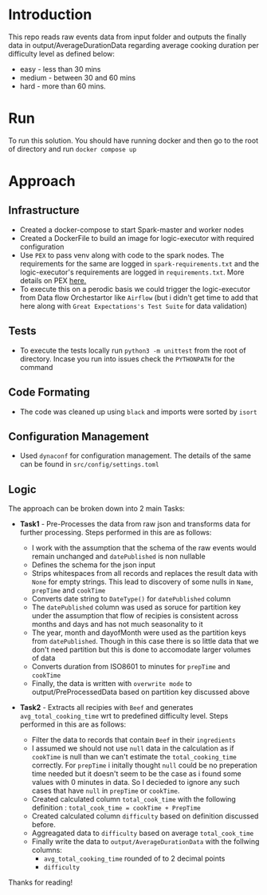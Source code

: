 # Introduction
This repo reads raw events data from input folder and outputs the finally data in output/AverageDurationData regarding average cooking duration per difficulty level as defined below:
* easy - less than 30 mins
* medium - between 30 and 60 mins
* hard - more than 60 mins.

# Run
To run this solution. You should have running docker and then go to the root of directory and run `docker compose up`

# Approach

## Infrastructure
* Created a docker-compose to start Spark-master and worker nodes
* Created a DockerFile to build an image for logic-executor with required configuration
* Use `PEX` to pass venv along with code to the spark nodes. The requirements for the same are logged in `spark-requirements.txt` and the logic-executor's requirements are logged in `requirements.txt`. More details on PEX [here.](https://github.com/pantsbuild/pex#overview)
* To execute this on a perodic basis we could trigger the logic-executor from Data flow Orchestartor like `Airflow` (but i didn't get time to add that here along with `Great Expectations's Test Suite` for data validation)

## Tests
* To execute the tests locally run `python3 -m unittest` from the root of directory. Incase you run into issues check the `PYTHONPATH` for the command

## Code Formating
* The code was cleaned up using `black` and imports were sorted by `isort`

## Configuration Management
* Used `dynaconf` for configuration management. The details of the same can be found in `src/config/settings.toml`

## Logic
The approach can be broken down into 2 main Tasks:
* **Task1** - Pre-Processes the data from raw json and transforms data for further processing. Steps performed in this are as follows:
    * I work with the assumption that the schema of the raw events would remain unchanged and `datePublished` is non nullable
    * Defines the schema for the json input
    * Strips whitespaces from all records and replaces the result data with `None` for empty strings. This lead to discovery of some nulls in `Name`, `prepTime` and `cookTime`
    * Converts date string to `DateType()` for `datePublished` column
    * The `datePublished` column was used as soruce for partition key under the assumption that flow of recipies is consistent across months and days and has not much seasonality to it
    * The year, month and dayofMonth were used as the partition keys from `datePublished`. Though in this case there is so little data that we don't need partition but this is done to accomodate larger volumes of data
    * Converts duration from ISO8601 to minutes for `prepTime` and `cookTime`
    * Finally, the data is written with `overwrite mode` to output/PreProcessedData based on partition key discussed above

* **Task2** - Extracts all recipies with `Beef` and generates `avg_total_cooking_time` wrt to predefined difficulty level. Steps performed in this are as follows:
    * Filter the data to records that contain `Beef` in their `ingredients`
    * I assumed we should not use `null` data in the calculation as if `cookTime` is null than we can't estimate the `total_cooking_time` correctly. For `prepTime` i initally thought `null` could be no preperation time needed but it doesn't seem to be the case as i found some values with 0 minutes in data. So I decieded to ignore any such cases that have `null` in `prepTime` or `cookTime`.
    * Created calculated column `total_cook_time` with the following definition : `total_cook_time = cookTime + PrepTime`
    * Created calculated column `difficulty` based on definition discussed before.
    * Aggreagated data to `difficulty` based on average `total_cook_time`
    * Finally write the data to `output/AverageDurationData` with the follwing columns:
        * `avg_total_cooking_time` rounded of to 2 decimal points
        * `difficulty`

Thanks for reading!
